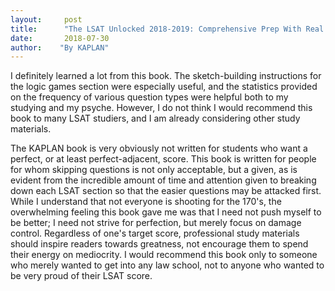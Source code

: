 ```yaml
---
layout:     post
title:      "The LSAT Unlocked 2018-2019: Comprehensive Prep With Real PrepTest Questions"
date:       2018-07-30
author:    "By KAPLAN"
---
```


I definitely learned a lot from this book. The sketch-building instructions for the logic games section were especially useful, and the statistics provided on the frequency of various question types were helpful both to my studying and my psyche. However, I do not think I would recommend this book to many LSAT studiers, and I am already considering other study materials. 

The KAPLAN book is very obviously not written for students who want a perfect, or at least perfect-adjacent, score. This book is written for people for whom skipping questions is not only acceptable, but a given, as is evident from the incredible amount of time and attention given to breaking down each LSAT section so that the easier questions may be attacked first. While I understand that not everyone is shooting for the 170's, the overwhelming feeling this book gave me was that I need not push myself to be better; I need not strive for perfection, but merely focus on damage control. Regardless of one's target score, professional study materials should inspire readers towards greatness, not encourage them to spend their energy on mediocrity. I would recommend this book only to someone who merely wanted to get into any law school, not to anyone who wanted to be very proud of their LSAT score.